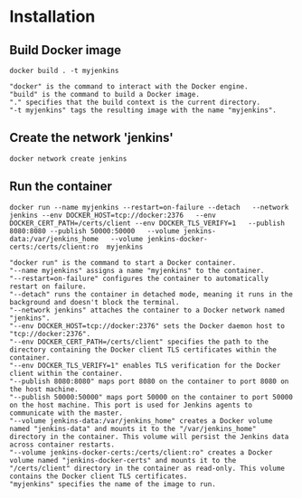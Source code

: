 # Installation
## Build Docker image

```
docker build . -t myjenkins
```
    "docker" is the command to interact with the Docker engine.
    "build" is the command to build a Docker image.
    "." specifies that the build context is the current directory.
    "-t myjenkins" tags the resulting image with the name "myjenkins".

## Create the network 'jenkins'
```
docker network create jenkins
```

## Run the container
```
docker run --name myjenkins --restart=on-failure --detach   --network jenkins --env DOCKER_HOST=tcp://docker:2376   --env DOCKER_CERT_PATH=/certs/client --env DOCKER_TLS_VERIFY=1   --publish 8080:8080 --publish 50000:50000   --volume jenkins-data:/var/jenkins_home   --volume jenkins-docker-certs:/certs/client:ro  myjenkins
```
    "docker run" is the command to start a Docker container.
    "--name myjenkins" assigns a name "myjenkins" to the container.
    "--restart=on-failure" configures the container to automatically restart on failure.
    "--detach" runs the container in detached mode, meaning it runs in the background and doesn't block the terminal.
    "--network jenkins" attaches the container to a Docker network named "jenkins".
    "--env DOCKER_HOST=tcp://docker:2376" sets the Docker daemon host to "tcp://docker:2376".
    "--env DOCKER_CERT_PATH=/certs/client" specifies the path to the directory containing the Docker client TLS certificates within the container.
    "--env DOCKER_TLS_VERIFY=1" enables TLS verification for the Docker client within the container.
    "--publish 8080:8080" maps port 8080 on the container to port 8080 on the host machine.
    "--publish 50000:50000" maps port 50000 on the container to port 50000 on the host machine. This port is used for Jenkins agents to communicate with the master.
    "--volume jenkins-data:/var/jenkins_home" creates a Docker volume named "jenkins-data" and mounts it to the "/var/jenkins_home" directory in the container. This volume will persist the Jenkins data across container restarts.
    "--volume jenkins-docker-certs:/certs/client:ro" creates a Docker volume named "jenkins-docker-certs" and mounts it to the "/certs/client" directory in the container as read-only. This volume contains the Docker client TLS certificates.
    "myjenkins" specifies the name of the image to run.

